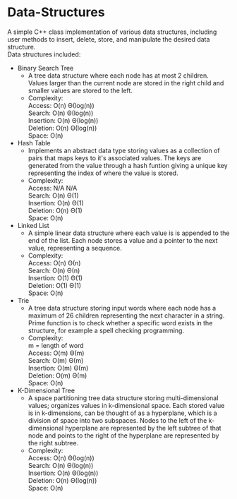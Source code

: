 # Data-Structures
A simple C++ class implementation of various data structures, including user methods to insert, delete, store, and manipulate the desired data structure.   
Data structures included:  
- Binary Search Tree  
  -  A tree data structure where each node has at most 2 children. Values larger than the current node are stored in the right child and smaller values are stored to the left.
  -  Complexity:  
     Access:      O(n)    Θ(log(n))  
     Search:      O(n)    Θ(log(n))  
     Insertion:   O(n)    Θ(log(n))  
     Deletion:    O(n)    Θ(log(n))  
     Space:       O(n)
- Hash Table  
  - Implements an abstract data type storing values as a collection of pairs that maps keys to it's associated values. The keys are generated from the value through a hash funtion giving a unique key representing the index of where the value is stored.
  - Complexity:  
    Access:      N/A     N/A  
    Search:      O(n)    Θ(1)  
    Insertion:   O(n)    Θ(1)  
    Deletion:    O(n)    Θ(1)  
    Space:       O(n)
- Linked List  
  - A simple linear data structure where each value is is appended to the end of the list. Each node stores a value and a pointer to the next value, representing a sequence.
  - Complexity:  
    Access:      O(n)    Θ(n)  
    Search:      O(n)    Θ(n)  
    Insertion:   O(1)    Θ(1)   
    Deletion:    O(1)    Θ(1)  
    Space:       O(n)  
- Trie  
  - A tree data structure storing input words where each node has a maximum of 26 children representing the next character in a string. Prime function is to check whether a specific word exists in the structure, for example a spell checking programming.
  - Complexity:  
    m = length of word  
    Access:      O(m)    Θ(m)  
    Search:      O(m)    Θ(m)  
    Insertion:   O(m)    Θ(m)   
    Deletion:    O(m)    Θ(m)  
    Space:       O(n)
- K-Dimensional Tree  
  - A space partitioning tree data structure storing multi-dimensional values; organizes values in k-dimensional space. Each stored value is in k-dimensions, can be thought of as a hyperplane, which is a division of space into two subspaces. Nodes to the left of the k-dimensional hyperplane are represented by the left subtree of that node and points to the right of the hyperplane are represented by the right subtree.
  - Complexity:  
    Access:      O(n)    Θ(log(n))  
    Search:      O(n)    Θ(log(n))  
    Insertion:   O(n)    Θ(log(n))   
    Deletion:    O(n)    Θ(log(n))  
    Space:       O(n)

